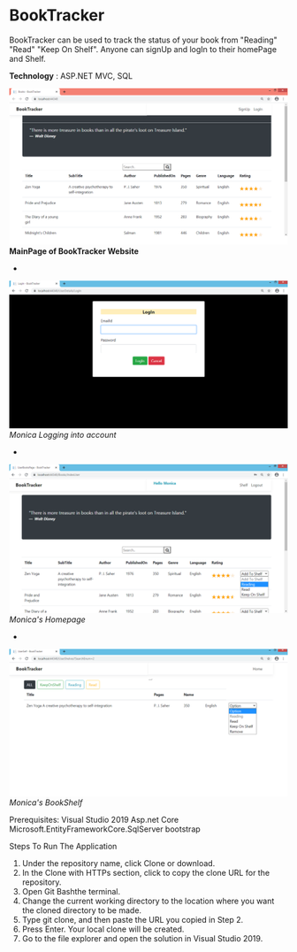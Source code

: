 # BookTracker
BookTracker can be used to track the status of your book from "Reading" "Read" "Keep On Shelf".
Anyone can signUp and logIn to their homePage and Shelf.

**Technology** : ASP.NET MVC, SQL 



              
              
![Website MainPage](/Images/BookTracker.png)
**MainPage of BookTracker Website**

*
              
![Website MainPage](/Images/BookTracker_LoginPage.png)
*Monica Logging into account*
 
 *
 
 
![Website MainPage](/Images/BookTracker_UserPage.png)
*Monica's Homepage*

*


              
![Website MainPage](/Images/BookTracker_BookShelf.png)
*Monica's BookShelf*



Prerequisites:
              Visual Studio 2019 Asp.net Core
              Microsoft.EntityFrameworkCore.SqlServer
              bootstrap
              
Steps To Run The Application
1. Under the repository name, click Clone or download.
2. In the Clone with HTTPs section, click  to copy the clone URL for the repository.
3. Open Git Bashthe terminal.
4. Change the current working directory to the location where you want the cloned directory to be made.
5. Type git clone, and then paste the URL you copied in Step 2.
6. Press Enter. Your local clone will be created.
7. Go to the file explorer and open the solution in Visual Studio 2019.
